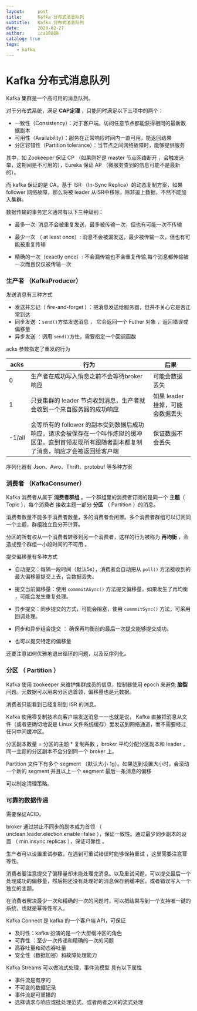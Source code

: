 ```yaml
---
layout:     post
title:      Kafka 分布式消息队列
subtitle:   Kafka 分布式消息队列
date:       2020-02-27
author:     ica10888
catalog: true
tags:
    - kafka
---
```


# Kafka 分布式消息队列

Kafka 集群是一个高可用的消息队列。

对于分布式系统，满足 **CAP定理** ，只能同时满足以下三项中的两个：

- 一致性（Consistency）：对于客户端，访问任意节点都能获得相同的最新数据副本
- 可用性（Availability）：服务在正常响应时间内一直可用，能返回结果
- 分区容错性（Partition tolerance）：当节点之间网络故障时，能够提供服务

其中，如 Zookeeper 保证 CP （如果刚好是 master 节点网络断开 ，会触发选举，这期间是不可用的），Eureka 保证 AP （微服务查到的信息可能不是最新的）。

而 kafka 保证的是 CA，基于 ISR （In-Sync Replica）的动态复制方案，如果 follower 网络故障，那么将被 leader 从ISR中移除，除非追上数据，不然不能加入集群。

数据传输的事务定义通常有以下三种级别：

- 最多一次: 消息不会被重复发送，最多被传输一次，但也有可能一次不传输

- 最少一次 （ at least once）: 消息不会被漏发送，最少被传输一次，但也有可能被重复传输

- 精确的一次（exactly once）: 不会漏传输也不会重复传输,每个消息都传输被一次而且仅仅被传输一次

### 生产者 （KafkaProducer）

发送消息有三种方式

- 发送并忘记（ fire-and-forget ) ：把消息发送给服务器，但井不关心它是否正常到达
- 同步发送 ：`send()`方怯发送消息 ， 它会返回一个 Futher 对象 ，返回错误或偏移量
- 异步发送 ：调用 `send()`方怯，需要指定一个回调函数

acks 参数指定了重发的行为

| acks   | 行为                                                         | 后果                             |
| ------ | ------------------------------------------------------------ | -------------------------------- |
| 0      | 生产者在成功写入悄息之前不会等待broker响应                   | 可能会数据丢失                   |
| 1      | 只要集群的 leader 节点收到消息，生产者就会收到一个来自服务器的成功响应 | 如果 leader 挂掉，可能会数据丢失 |
| -1/all | 会等所有的 follower 的副本受到数据后成功响应，请求会被保存在一个叫作炼狱的缓冲区里，直到首领发现所有跟随者副本都复制了消息，晌应才会被返回给客户端 | 保证数据不会丢失                 |

序列化器有 Json、Avro、Thrift、protobuf 等多种方案

### 消费者 （KafkaConsumer）

Kafka 消费者从属于 **消费者群组** 。一个群组里的消费者订阅的是同一个 **主题**（ Topic ），每个消费者
接收主题一部分 **分区**  （ Partition ）的消息。 

消费者数量不能多于消费者数量，多的消费者会闲置。多个消费者群组可以订阅同一个主题，群组独立且分开计算。

分区的所有权从一个消费者转移到另一个消费者，这样的行为被称为 **再均衡** ，会造成整个群组一小段时间的不可用 。

提交偏移量有多种方式

- 自动提交：每隔一段时间（默认5s），消费者会自动把从 `poll()` 方法接收到的最大偏移量提交上去，会数据丢失。

- 提交当前偏移量：使用 `commmitASync()` 方法提交偏移量，如果发生了再均衡 ，可能会发生重复处理。

- 异步提交：同步提交的方式，可能会阻塞，使用 `commmitSync()` 方法，可采用回调处理。

- 同步和异步组合提交 ： 确保再均衡前的最后一次提交能够提交成功。

- 也可以提交特定的偏移量

还要注意如何优雅地退出循环的问题，以及反序列化。

### 分区 （ Partition ）

Kafka 使用 zookeeper 来维护集群成员的信息，控制器使用 epoch 来避免 **脑裂**  问题。元数据可以用来分区选首领，偏移量也是元数据。

消费者只能看到已经复制到 ISR 的消息。

Kafka 使用零复制技术向客户端发送消息一一也就是说， Kafka 直接把消息从文件（或者更确切地说是 Linux 文件系统缓存）里发送到网络通道，而不需要经过任何中间缓冲区。 

分区副本数量 = 分区的主题 * 复制系数 ，broker 平均分配分区副本和 leader ，同一主题的分区副本不会分到同一个 broker 上。

Partition 文件下有多个 segment （默认大小 1g）。如果达到设置大小时，会滚动一个新的 segment 并且以上一个 segment 最后一条消息的偏移

可以制定清理策略。

### 可靠的数据传递 

需要保证ACID。

broker 通过禁止不同步的副本成为首领 （ unclean.leader.election.enable=false ），保证一致性。通过最少同步副本的设置 （ min.insync.replicas ），保证可靠性 。

生产者可以设置重试参数，在遇到可重试错误时能够保持重试 ，这里需要注意幂等性。

消费者要注意提交了偏移量却未能处理完消息。以及重试问题，可以提交最后一个处理成功的偏移量，然后把还没有处理好的消息保存到缓冲区，或者错误写入一个独立的主题。 

在消费者解决最少一次和精确的一次的问题时，可以把结果写到一个支持唯一键的系统，也就是幂等性写入。

Kafka Connect 是 kafka 的一个客户端 API，可保证

- 及时性：kafka 扮演的是一个大型缓冲区的角色 
- 可靠性 ：至少一次传递和精确的一次的问题
- 高吞吐量和动态吞吐量 
- 安全性（数据加密）和故障处理能力 

Kafka Streams 可以做流式处理，事件流模型 具有以下属性

- 事件流是有序的 
- 不可变的数据记录 
- 事件流是可重播的 
- 选择请求与响应或批处理范式，或者两者之间的流式处理
